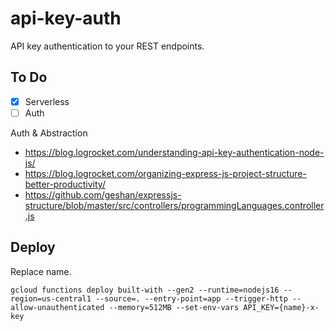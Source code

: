 # api-key-auth
API key authentication to your REST endpoints. 

## To Do


- [x] Serverless
- [ ] Auth

Auth & Abstraction
- https://blog.logrocket.com/understanding-api-key-authentication-node-js/
- https://blog.logrocket.com/organizing-express-js-project-structure-better-productivity/
- https://github.com/geshan/expressjs-structure/blob/master/src/controllers/programmingLanguages.controller.js


## Deploy

Replace name.

```
gcloud functions deploy built-with --gen2 --runtime=nodejs16 --region=us-central1 --source=. --entry-point=app --trigger-http --allow-unauthenticated --memory=512MB --set-env-vars API_KEY={name}-x-key
```